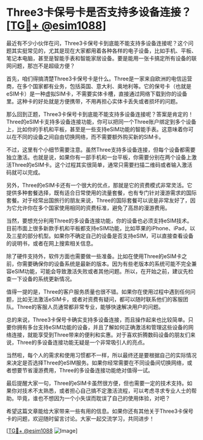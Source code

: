 # Three3卡保号卡是否支持多设备连接？[[TG💪+ @esim1088](https://t.me/s/esim1088)]

最近有不少小伙伴在问，Three3卡保号卡到底能不能支持多设备连接呢？这个问题其实挺常见的，尤其是现在大家都用着各种各样的电子设备，比如手机、平板、笔记本电脑，甚至是智能手表和智能家居设备。要是能用一张卡搞定所有设备的联网问题，那岂不是超级方便？

首先，咱们得搞清楚Three3卡保号卡是什么。Three是一家来自欧洲的电信运营商，在多个国家都有业务，包括英国、意大利、奥地利等。它的保号卡（也就是eSIM卡）是一种虚拟SIM卡，不需要实体卡槽，直接通过网络下载到你的设备里。这种卡的好处就是方便携带，不用再担心实体卡丢失或者损坏的问题。

那么回到正题，Three3卡保号卡到底能不能支持多设备连接呢？答案是肯定的！Three的eSIM卡支持多设备连接功能，你可以把同一个Three账户绑定到多个设备上，比如你的手机和平板，甚至是一些支持eSIM功能的智能手表。这意味着你可以在不同的设备之间自由切换网络，而不需要额外购买新的SIM卡。

不过，这里有个小细节需要注意。虽然Three支持多设备连接，但每个设备都需要独立激活。也就是说，如果你有一部手机和一台平板，你需要分别在两个设备上激活Three的eSIM卡。这个过程其实很简单，通常只需要扫描二维码或者输入激活码就可以完成。

另外，Three的eSIM卡还有一个很大的优点，那就是它的资费模式非常灵活。它提供多种套餐选择，既有适合日常使用的流量套餐，也有专门针对漫游需求的国际套餐。对于经常出国旅行的朋友来说，Three的国际套餐可以说是非常友好了，因为它允许你在多个国家使用相同的资费标准，避免了高昂的漫游费用。

当然，要想充分利用Three的多设备连接功能，你的设备也必须支持eSIM技术。目前市面上很多新款手机和平板都支持eSIM功能，比如苹果的iPhone、iPad，以及三星的部分机型。如果你不确定自己的设备是否支持eSIM，可以直接查看设备的说明书，或者在网上搜索相关信息。

除了硬件支持外，软件方面也需要做一些准备。比如在使用Three的eSIM卡之前，你需要确保你的设备系统是最新的版本。因为有些老版本的系统可能不完全兼容eSIM功能，可能会导致激活失败或者其他问题。所以，在开始之前，建议先检查一下设备的系统更新情况。

值得一提的是，Three的客户服务质量也很不错。如果你在使用过程中遇到任何问题，比如无法激活eSIM卡，或者对资费有疑问，都可以随时联系他们的客服团队。Three的客服人员通常都非常专业，能够快速解决用户的问题。

总的来说，Three3卡保号卡确实支持多设备连接，而且操作起来也比较简单。只要你拥有多台支持eSIM功能的设备，并且了解如何正确激活和管理这些设备的网络连接，就能享受到Three带来的便利和实惠。对于喜欢折腾数码设备的朋友们来说，Three的多设备连接功能无疑是一个非常吸引人的亮点。

当然啦，每个人的需求和使用习惯都不一样，所以最终还是要根据自己的实际情况来决定是否选择Three的eSIM服务。如果你经常需要在不同设备间切换网络，或者想要节省漫游费用，Three的多设备连接功能绝对值得一试。

最后提醒大家一句，Three的eSIM卡虽然很方便，但也需要一定的技术支持。如果你对技术不太熟悉，或者担心自己搞不定激活流程，可以考虑寻求专业人士的帮助。毕竟，谁也不想因为一个小失误而耽误了自己的使用体验，对吧？

希望这篇文章能给大家带来一些有用的信息。如果你还有其他关于Three3卡保号卡的问题，欢迎随时留言讨论。大家一起交流学习，共同进步！

[[TG💪+ @esim1088](https://t.me/s/esim1088) ![Image](https://i.postimg.cc/4NQfJmqS/Snipaste-2025-05-13-00-14-12.png)]